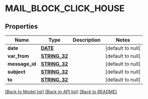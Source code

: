 # MAIL_BLOCK_CLICK_HOUSE

## Properties
Name | Type | Description | Notes
------------ | ------------- | ------------- | -------------
**date** | [**DATE**](DATE.md) |  | [default to null]
**var_from** | [**STRING_32**](STRING_32.md) |  | [default to null]
**message_id** | [**STRING_32**](STRING_32.md) |  | [default to null]
**subject** | [**STRING_32**](STRING_32.md) |  | [default to null]
**to** | [**STRING_32**](STRING_32.md) |  | [default to null]

[[Back to Model list]](../README.md#documentation-for-models) [[Back to API list]](../README.md#documentation-for-api-endpoints) [[Back to README]](../README.md)


